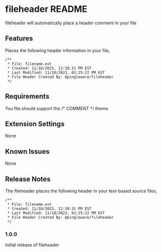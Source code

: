 # fileheader README

fileheader will automatically place a header comment in your file

## Features

Places the following header information in your file,

```
/**
 * File: filename.ext
 * Created: 11/18/2023, 12:30:31 PM EST
 * Last Modified: 11/18/2023, 02:25:22 PM EST
 * File Header Created By: @pingleware/fileheader
 */

```

## Requirements

You file should support the /* COMMENT */ theme

## Extension Settings

None

## Known Issues

None

## Release Notes

The fileheader places the following header in your text-based source files,

```
/**
 * File: filename.ext
 * Created: 11/18/2023, 12:30:31 PM EST
 * Last Modified: 11/18/2023, 02:25:22 PM EST
 * File Header Created By: @pingleware/fileheader
 */

```

### 1.0.0

Initial release of fileheader
